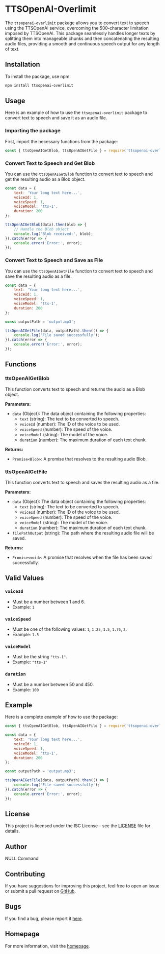 # TTSOpenAI-Overlimit

The `ttsopenai-overlimit` package allows you to convert text to speech using the TTSOpenAI service, overcoming the 500-character limitation imposed by TTSOpenAI. This package seamlessly handles longer texts by splitting them into manageable chunks and then concatenating the resulting audio files, providing a smooth and continuous speech output for any length of text.

## Installation

To install the package, use npm:

```bash
npm install ttsopenai-overlimit
```

## Usage

Here is an example of how to use the `ttsopenai-overlimit` package to convert text to speech and save it as an audio file.

### Importing the package

First, import the necessary functions from the package:

```javascript
const { ttsOpenAIGetBlob, ttsOpenAIGetFile } = require('ttsopenai-overlimit');
```

### Convert Text to Speech and Get Blob

You can use the `ttsOpenAIGetBlob` function to convert text to speech and get the resulting audio as a Blob object.

```javascript
const data = {
    text: 'Your long text here...',
    voiceId: 1,
    voiceSpeed: 1,
    voiceModel: 'tts-1',
    duration: 200
};

ttsOpenAIGetBlob(data).then(blob => {
    // Handle the Blob object
    console.log('Blob received:', blob);
}).catch(error => {
    console.error('Error:', error);
});
```

### Convert Text to Speech and Save as File

You can use the `ttsOpenAIGetFile` function to convert text to speech and save the resulting audio as a file.

```javascript
const data = {
    text: 'Your long text here...',
    voiceId: 1,
    voiceSpeed: 1,
    voiceModel: 'tts-1',
    duration: 200
};

const outputPath = 'output.mp3';

ttsOpenAIGetFile(data, outputPath).then(() => {
    console.log('File saved successfully');
}).catch(error => {
    console.error('Error:', error);
});
```

## Functions

### ttsOpenAIGetBlob

This function converts text to speech and returns the audio as a Blob object.

**Parameters:**
- `data` (Object): The data object containing the following properties:
  - `text` (string): The text to be converted to speech.
  - `voiceId` (number): The ID of the voice to be used.
  - `voiceSpeed` (number): The speed of the voice.
  - `voiceModel` (string): The model of the voice.
  - `duration` (number): The maximum duration of each text chunk.

**Returns:**
- `Promise<Blob>`: A promise that resolves to the resulting audio Blob.

### ttsOpenAIGetFile

This function converts text to speech and saves the resulting audio as a file.

**Parameters:**
- `data` (Object): The data object containing the following properties:
  - `text` (string): The text to be converted to speech.
  - `voiceId` (number): The ID of the voice to be used.
  - `voiceSpeed` (number): The speed of the voice.
  - `voiceModel` (string): The model of the voice.
  - `duration` (number): The maximum duration of each text chunk.
- `filePathOutput` (string): The path where the resulting audio file will be saved.

**Returns:**
- `Promise<void>`: A promise that resolves when the file has been saved successfully.

## Valid Values

### `voiceId`
- Must be a number between 1 and 6.
- Example: `1`

### `voiceSpeed`
- Must be one of the following values: `1`, `1.25`, `1.5`, `1.75`, `2`.
- Example: `1.5`

### `voiceModel`
- Must be the string `"tts-1"`.
- Example: `"tts-1"`

### `duration`
- Must be a number between 50 and 450.
- Example: `100`


## Example

Here is a complete example of how to use the package:

```javascript
const { ttsOpenAIGetBlob, ttsOpenAIGetFile } = require('ttsopenai-overlimit');

const data = {
    text: 'Your long text here...',
    voiceId: 1,
    voiceSpeed: 1,
    voiceModel: 'tts-1',
    duration: 200
};

const outputPath = 'output.mp3';

ttsOpenAIGetFile(data, outputPath).then(() => {
    console.log('File saved successfully');
}).catch(error => {
    console.error('Error:', error);
});
```

## License

This project is licensed under the ISC License - see the [LICENSE](LICENSE) file for details.

## Author

NULL Command

## Contributing

If you have suggestions for improving this project, feel free to open an issue or submit a pull request on [GitHub](https://github.com/NULL-Command/TTSOPENAI-OVERLIMIT).

## Bugs

If you find a bug, please report it [here](https://github.com/NULL-Command/TTSOPENAI-OVERLIMIT/issues).

## Homepage

For more information, visit the [homepage](https://github.com/NULL-Command/TTSOPENAI-OVERLIMIT.git#readme).